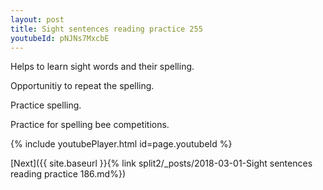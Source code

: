 ```yaml
---
layout: post
title: Sight sentences reading practice 255
youtubeId: pNJNs7MxcbE
---
```

 
 
Helps to learn sight words and their spelling.

Opportunitiy to repeat the spelling. 

Practice spelling. 
 
Practice for spelling bee competitions. 
 
{% include youtubePlayer.html id=page.youtubeId %}
 
 

[Next]({{ site.baseurl }}{% link  split2/_posts/2018-03-01-Sight sentences reading practice 186.md%})
 

